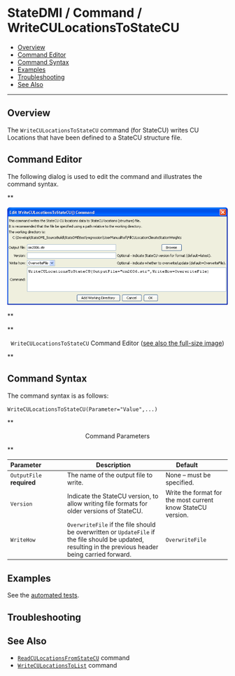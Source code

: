 # StateDMI / Command / WriteCULocationsToStateCU #

* [Overview](#overview)
* [Command Editor](#command-editor)
* [Command Syntax](#command-syntax)
* [Examples](#examples)
* [Troubleshooting](#troubleshooting)
* [See Also](#see-also)

-------------------------

## Overview ##

The `WriteCULocationsToStateCU` command (for StateCU)
writes CU Locations that have been defined to a StateCU structure file.

## Command Editor ##

The following dialog is used to edit the command and illustrates the command syntax.

**<p style="text-align: center;">
![WriteCULocationsToStateCU](WriteCULocationsToStateCU.png)
</p>**

**<p style="text-align: center;">
`WriteCULocationsToStateCU` Command Editor (<a href="../WriteCULocationsToStateCU.png">see also the full-size image</a>)
</p>**

## Command Syntax ##

The command syntax is as follows:

```text
WriteCULocationsToStateCU(Parameter="Value",...)
```
**<p style="text-align: center;">
Command Parameters
</p>**

| **Parameter**&nbsp;&nbsp;&nbsp;&nbsp;&nbsp;&nbsp;&nbsp;&nbsp;&nbsp;&nbsp;&nbsp;&nbsp; | **Description** | **Default**&nbsp;&nbsp;&nbsp;&nbsp;&nbsp;&nbsp;&nbsp;&nbsp;&nbsp;&nbsp; |
| --------------|-----------------|----------------- |
| `OutputFile`<br>**required** | The name of the output file to write. | None – must be specified. |
| `Version` | Indicate the StateCU version, to allow writing file formats for older versions of StateCU. | Write the format for the most current know StateCU version. |
| `WriteHow` | `OverwriteFile` if the file should be overwritten or `UpdateFile` if the file should be updated, resulting in the previous header being carried forward. | `OverwriteFile` |

## Examples ##

See the [automated tests](https://github.com/OpenCDSS/cdss-app-statedmi-test/tree/master/test/regression/commands/WriteCULocationsToStateCU).

## Troubleshooting ##

## See Also ##

* [`ReadCULocationsFromStateCU`](../ReadCULocationsFromStateCU/ReadCULocationsFromStateCU.md) command
* [`WriteCULocationsToList`](../WriteCULocationsToList/WriteCULocationsToList.md) command
